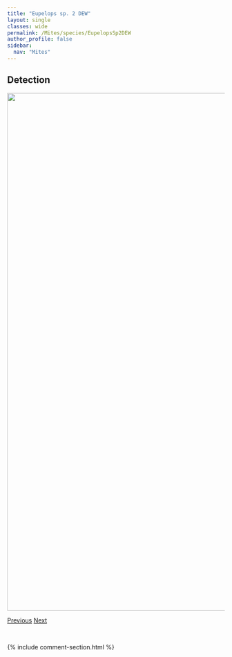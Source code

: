 ```yaml
---
title: "Eupelops sp. 2 DEW"
layout: single
classes: wide
permalink: /Mites/species/EupelopsSp2DEW
author_profile: false
sidebar:
  nav: "Mites"
---
```


<h2>Detection</h2>

<a href="https://drive.google.com/uc?export=view&id=10ZbnCSsy0mo7wHZKUnga4lRjvxHlSIeL">
<img src="https://drive.google.com/uc?export=view&id=10ZbnCSsy0mo7wHZKUnga4lRjvxHlSIeL" height = "1200" width = "800">
</a>


<a href="/DevelopmentWebsite/Mites/species/EupelopsSeptentrionalis" class="pagination--pager" title="Eupelops septentrionalis">Previous</a> <a href="/DevelopmentWebsite/Mites/species/EupelopsSp3DEW" class="pagination--pager" title="Eupelops sp. 3 DEW">Next</a>

<p>&nbsp;</p>

{% include comment-section.html %}
